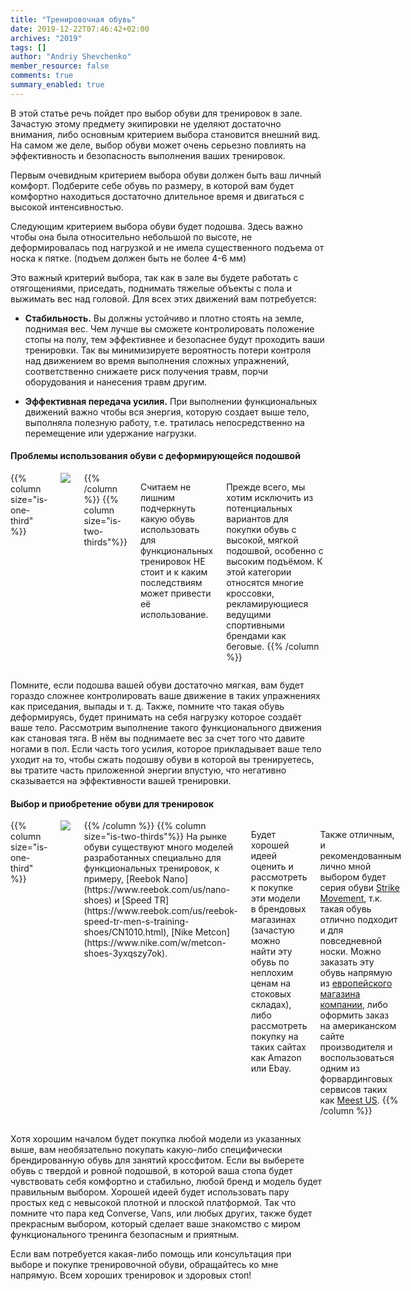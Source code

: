 ```yaml
---
title: "Тренировочная обувь"
date: 2019-12-22T07:46:42+02:00
archives: "2019"
tags: []
author: "Andriy Shevchenko"
member_resource: false
comments: true
summary_enabled: true
---
```


В этой статье речь пойдет про выбор обуви для тренировок в зале. Зачастую этому
предмету экипировки не уделяют достаточно внимания, либо основным критерием выбора 
становится внешний вид. На самом же деле, выбор обуви может очень
серьезно повлиять на эффективность и безопасность выполнения ваших тренировок. 

Первым очевидным критерием выбора обуви должен быть ваш личный комфорт.
Подберите себе обувь по размеру, в которой вам будет комфортно находиться
достаточно длительное время и двигаться с высокой интенсивностью.

Следующим критерием выбора обуви будет подошва.
Здесь важно чтобы она была относительно небольшой по высоте, не 
деформировалась под нагрузкой и не имела существенного подъема от
носка к пятке. (подъем должен быть не более 4-6 мм)   

Это важный критерий выбора, так как в зале вы будете работать с
отягощениями, приседать, поднимать тяжелые объекты с пола и выжимать
вес над головой. Для всех этих движений вам потребуется:

<!--more-->

* **Стабильность.** Вы должны устойчиво и плотно стоять на земле, 
поднимая вес. Чем лучше вы сможете контролировать положение
стопы на полу, тем эффективнее и безопаснее будут проходить ваши
тренировки. Так вы минимизируете вероятность потери контроля над
движением во время выполнения сложных упражнений, соответственно
снижаете риск получения травм, порчи оборудования и нанесения травм
другим.

* **Эффективная передача усилия.** При выполнении функциональных движений
важно чтобы вся энергия, которую создает выше тело, выполняла полезную
работу, т.е. тратилась непосредственно на перемещение или удержание нагрузки.

#### Проблемы использования обуви с деформирующейся подошвой

<div class="columns">
{{% column size="is-one-third" %}}
<img src="/img/running-shoe.jpg">
{{% /column %}}
{{% column size="is-two-thirds"%}}

Считаем не лишним подчеркнуть какую обувь использовать для
функциональных тренировок НЕ стоит и к каким последствиям может привести
её использование.

Прежде всего, мы хотим исключить из потенциальных вариантов для покупки
обувь с высокой, мягкой подошвой, особенно с высоким подъёмом. К этой
категории относятся многие кроссовки, рекламирующиеся ведущими
спортивными брендами как беговые.
{{% /column %}}
</div>

Помните, если подошва вашей обуви достаточно мягкая, вам
будет гораздо сложнее контролировать ваше движение в таких упражнениях как
приседания, выпады и т. д. Также, помните что такая обувь деформируясь,
будет принимать на себя нагрузку которое создаёт ваше тело. Рассмотрим
выполнение такого функционального движения как становая тяга. В нём вы
поднимаете вес за счет того что давите ногами в пол. Если часть того
усилия, которое прикладывает ваше тело уходит на то, чтобы сжать подошву
обуви в которой вы тренируетесь, вы тратите часть приложенной энергии
впустую, что негативно сказывается на эффективности вашей тренировки.

#### Выбор и приобретение обуви для тренировок

<div class="columns">
{{% column size="is-one-third" %}}
<img src="/img/training-shoes.jpg">
{{% /column %}}
{{% column size="is-two-thirds"%}}
На рынке обуви существуют много моделей разработанных специально для 
функциональных тренировок, к примеру,
[Reebok Nano](https://www.reebok.com/us/nano-shoes) и
[Speed TR](https://www.reebok.com/us/reebok-speed-tr-men-s-training-shoes/CN1010.html),
[Nike Metcon](https://www.nike.com/w/metcon-shoes-3yxqszy7ok).

Будет хорошей идеей оценить и рассмотреть к покупке эти модели в
брендовых магазинах (зачастую можно найти эту обувь по неплохим ценам на
стоковых складах), либо рассмотреть покупку на таких сайтах как Amazon или Ebay. 

Также отличным, и рекомендованным лично мной выбором будет серия обуви
[Strike Movement](https://strike-mvmnt.com), т.к. такая 
обувь отлично подходит и для повседневной носки. Можно заказать
эту обувь напрямую из [европейского магазина компании](https://www.strike-mvmnt.eu),
либо оформить заказ на американском сайте производителя и воспользоваться
одним из форвардинговых сервисов таких как [Meest US](https://my.meest.us).
{{% /column %}}
</div>

Хотя хорошим началом будет покупка любой модели из указанных выше,
вам необязательно покупать какую-либо специфически брендированную обувь 
для занятий кроссфитом. Если вы выберете обувь с твердой и ровной подошвой,
в которой ваша стопа будет чувствовать себя комфортно и стабильно, 
любой бренд и модель будет правильным выбором. Хорошей идеей будет
использовать пару простых кед с невысокой плотной и плоской платформой.
Так что помните что пара кед Converse, Vans, или любых других, также будет
прекрасным выбором, который сделает ваше знакомство с миром функционального
тренинга безопасным и приятным.

Если вам потребуется какая-либо помощь или консультация при выборе и
покупке тренировочной обуви, обращайтесь ко мне напрямую. Всем хороших
тренировок и здоровых стоп!

